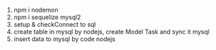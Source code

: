 1. npm i nodemon
2. npm i sequelize mysql2  
3. setup & checkConnect to sql
4. create table in mysql by nodejs, create Model Task and sync it mysql
5. insert data to mysql by code nodejs 